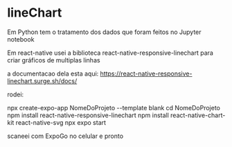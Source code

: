 # lineChart

Em Python tem o tratamento dos dados que foram feitos no Jupyter notebook

Em react-native usei a biblioteca react-native-responsive-linechart para criar gráficos de multiplas linhas

a documentacao dela esta aqui: 
https://react-native-responsive-linechart.surge.sh/docs/

rodei:

npx create-expo-app NomeDoProjeto --template blank
cd NomeDoProjeto
npm install react-native-responsive-linechart
npm install react-native-chart-kit react-native-svg
npx expo start


scaneei com ExpoGo no celular e pronto